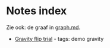 ﻿# Notes index

Zie ook: de graaf in [graph.md](./graph.md).

- [Gravity flip trial](../notes/2025-09-05-154623-gravity-flip-trial.md) - tags: demo gravity
